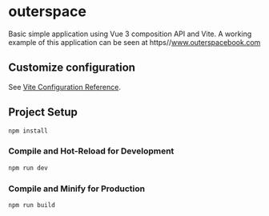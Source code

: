 # outerspace

Basic simple application using Vue 3 composition API and Vite. A working example of this application can be seen at https//www.outerspacebook.com


## Customize configuration

See [Vite Configuration Reference](https://vite.dev/config/).

## Project Setup

```sh
npm install
```

### Compile and Hot-Reload for Development

```sh
npm run dev
```

### Compile and Minify for Production

```sh
npm run build
```
